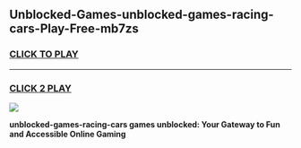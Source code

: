 
## Unblocked-Games-unblocked-games-racing-cars-Play-Free-mb7zs
<h3>
<a href="https://premium76.site?title=unblocked-games-racing-cars&ref=22A">CLICK TO PLAY</a></h3>
<hr>

<h3>
<a href="https://premium76.site?title=unblocked-games-racing-cars&ref=22A">CLICK 2 PLAY</a>
  
</h3>

<a href="https://premium76.site?title=unblocked-games-racing-cars&ref=22A"><img src="https://clearcache.store/games.png"></a>


**unblocked-games-racing-cars games unblocked: Your Gateway to Fun and Accessible Online Gaming**
